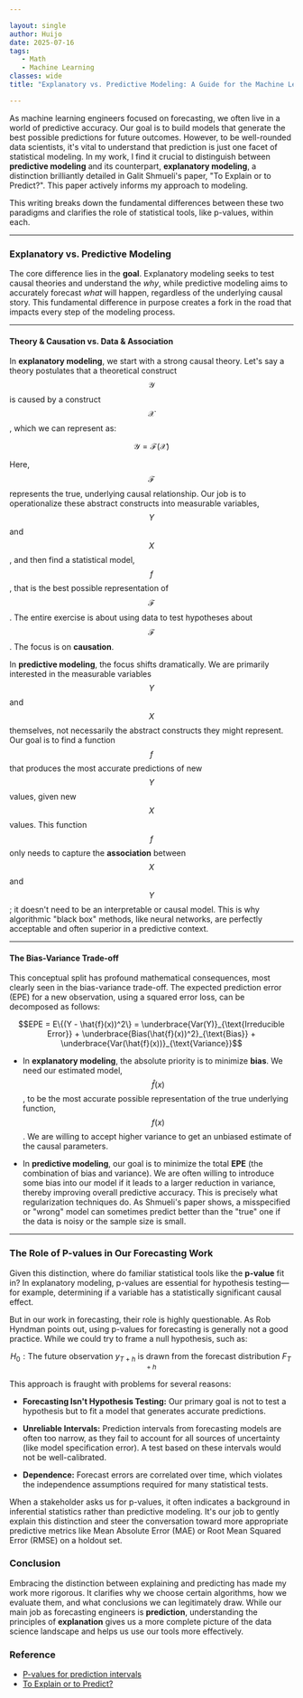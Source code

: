 ```yaml
---

layout: single  
author: Huijo  
date: 2025-07-16
tags:  
   - Math
   - Machine Learning
classes: wide  
title: "Explanatory vs. Predictive Modeling: A Guide for the Machine Learning Engineer"  

---
```



As machine learning engineers focused on forecasting, we often live in a world of predictive accuracy. Our goal is to build models that generate the best possible predictions for future outcomes. However, to be well-rounded data scientists, it's vital to understand that prediction is just one facet of statistical modeling. In my work, I find it crucial to distinguish between **predictive modeling** and its counterpart, **explanatory modeling**, a distinction brilliantly detailed in Galit Shmueli's paper, "To Explain or to Predict?". This paper actively informs my approach to modeling.

This writing breaks down the fundamental differences between these two paradigms and clarifies the role of statistical tools, like p-values, within each.

***

### Explanatory vs. Predictive Modeling

The core difference lies in the **goal**. Explanatory modeling seeks to test causal theories and understand the *why*, while predictive modeling aims to accurately forecast *what* will happen, regardless of the underlying causal story. This fundamental difference in purpose creates a fork in the road that impacts every step of the modeling process.

---

#### **Theory & Causation vs. Data & Association**

In **explanatory modeling**, we start with a strong causal theory. Let's say a theory postulates that a theoretical construct $$\mathcal{Y}$$ is caused by a construct $$\mathcal{X}$$, which we can represent as:

$$\mathcal{Y} = \mathcal{F}(\mathcal{X})$$

Here, $$\mathcal{F}$$ represents the true, underlying causal relationship. Our job is to operationalize these abstract constructs into measurable variables, $$Y$$ and $$X$$, and then find a statistical model, $$f$$, that is the best possible representation of $$\mathcal{F}$$. The entire exercise is about using data to test hypotheses about $$\mathcal{F}$$. The focus is on **causation**.

In **predictive modeling**, the focus shifts dramatically. We are primarily interested in the measurable variables $$Y$$ and $$X$$ themselves, not necessarily the abstract constructs they might represent. Our goal is to find a function $$f$$ that produces the most accurate predictions of new $$Y$$ values, given new $$X$$ values. This function $$f$$ only needs to capture the **association** between $$X$$ and $$Y$$; it doesn't need to be an interpretable or causal model. This is why algorithmic "black box" methods, like neural networks, are perfectly acceptable and often superior in a predictive context.

---

#### **The Bias-Variance Trade-off**

This conceptual split has profound mathematical consequences, most clearly seen in the bias-variance trade-off. The expected prediction error (EPE) for a new observation, using a squared error loss, can be decomposed as follows:

$$EPE = E\{(Y - \hat{f}(x))^2\} = \underbrace{Var(Y)}_{\text{Irreducible Error}} + \underbrace{Bias(\hat{f}(x))^2}_{\text{Bias}} + \underbrace{Var(\hat{f}(x))}_{\text{Variance}}$$



* In **explanatory modeling**, the absolute priority is to minimize **bias**. We need our estimated model, $$\hat{f}(x)$$, to be the most accurate possible representation of the true underlying function, $$f(x)$$. We are willing to accept higher variance to get an unbiased estimate of the causal parameters.

* In **predictive modeling**, our goal is to minimize the total **EPE** (the combination of bias and variance). We are often willing to introduce some bias into our model if it leads to a larger reduction in variance, thereby improving overall predictive accuracy. This is precisely what regularization techniques do. As Shmueli's paper shows, a misspecified or "wrong" model can sometimes predict better than the "true" one if the data is noisy or the sample size is small.

---

### The Role of P-values in Our Forecasting Work

Given this distinction, where do familiar statistical tools like the **p-value** fit in? In explanatory modeling, p-values are essential for hypothesis testing—for example, determining if a variable has a statistically significant causal effect.

But in our work in forecasting, their role is highly questionable. As Rob Hyndman points out, using p-values for forecasting is generally not a good practice. While we could try to frame a null hypothesis, such as:

$$H_0: \text{The future observation } y_{T+h} \text{ is drawn from the forecast distribution } F_{T+h}$$

This approach is fraught with problems for several reasons:

* **Forecasting Isn't Hypothesis Testing:** Our primary goal is not to test a hypothesis but to fit a model that generates accurate predictions.
* **Unreliable Intervals:** Prediction intervals from forecasting models are often too narrow, as they fail to account for all sources of uncertainty (like model specification error). A test based on these intervals would not be well-calibrated.

* **Dependence:** Forecast errors are correlated over time, which violates the independence assumptions required for many statistical tests.

When a stakeholder asks us for p-values, it often indicates a background in inferential statistics rather than predictive modeling. It's our job to gently explain this distinction and steer the conversation toward more appropriate predictive metrics like Mean Absolute Error (MAE) or Root Mean Squared Error (RMSE) on a holdout set.

### Conclusion

Embracing the distinction between explaining and predicting has made my work more rigorous. It clarifies why we choose certain algorithms, how we evaluate them, and what conclusions we can legitimately draw. While our main job as forecasting engineers is **prediction**, understanding the principles of **explanation** gives us a more complete picture of the data science landscape and helps us use our tools more effectively.

### Reference
- [P-values for prediction intervals](https://robjhyndman.com/hyndsight/forecasting-pvalues.html)
- [To Explain or to Predict?](https://projecteuclid.org/journals/statistical-science/volume-25/issue-3/To-Explain-or-to-Predict/10.1214/10-STS330.full)